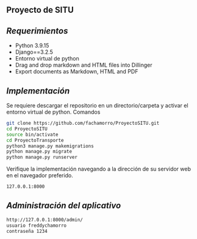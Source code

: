 ## Proyecto de SITU

## _Requerimientos_

- Python 3.9.15
- Django==3.2.5
- Entorno virtual de python 
- Drag and drop markdown and HTML files into Dillinger
- Export documents as Markdown, HTML and PDF

## _Implementación_
Se requiere descargar el repositorio en un directorio/carpeta y activar el entorno virtual de python.
Comandos
```sh
git clone https://github.com/fachamorro/ProyectoSITU.git
cd ProyectoSITU
source bin/activate
cd ProyectoTransporte
python3 manage.py makemigrations
python manage.py migrate
python manage.py runserver
```
Verifique la implementación navegando a la dirección de su servidor web en el navegador preferido.

```sh
127.0.0.1:8000
```
## _Administración del aplicativo_

```sh
http://127.0.0.1:8000/admin/
usuario freddychamorro
contraseña 1234
```